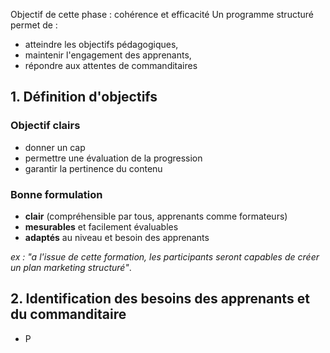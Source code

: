 Objectif de cette phase : cohérence et efficacité
Un programme structuré permet de :
- atteindre les objectifs pédagogiques, 
- maintenir l'engagement des apprenants,
- répondre aux attentes de commanditaires
## 1. Définition d'objectifs
### Objectif clairs 
- donner un cap
- permettre une évaluation de la progression
- garantir la pertinence du contenu

### Bonne formulation
- **clair** (compréhensible par tous, apprenants comme formateurs)
- **mesurables** et facilement évaluables
- **adaptés** au niveau et besoin des apprenants

*ex : "a l'issue de cette formation, les participants seront capables de créer un plan marketing structuré"*.

## 2. Identification des besoins des apprenants et du commanditaire

- P